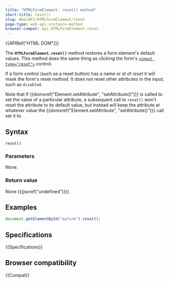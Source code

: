 ```yaml
---
title: "HTMLFormElement: reset() method"
short-title: reset()
slug: Web/API/HTMLFormElement/reset
page-type: web-api-instance-method
browser-compat: api.HTMLFormElement.reset
---
```


{{APIRef("HTML DOM")}}

The **`HTMLFormElement.reset()`** method restores a form
element's default values. This method does the same thing as clicking the form's
[`<input type="reset">`](/en-US/docs/Web/HTML/Element/input/reset) control.

If a form control (such as a reset button) has a name or id of _reset_ it will
mask the form's reset method. It does not reset other attributes in the input, such as
`disabled`.

Note that if {{domxref("Element.setAttribute", "setAttribute()")}} is called to set
the value of a particular attribute, a subsequent call to `reset()` won't
reset the attribute to its default value, but instead will keep the attribute at
whatever value the {{domxref("Element.setAttribute", "setAttribute()")}} call set it to.

## Syntax

```js-nolint
reset()
```

### Parameters

None.

### Return value

None ({{jsxref("undefined")}}).

## Examples

```js
document.getElementById("myform").reset();
```

## Specifications

{{Specifications}}

## Browser compatibility

{{Compat}}
